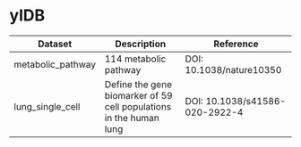
# ylDB

<!-- badges: start -->
<!-- badges: end -->

Dataset|Description|Reference
--|--|--
metabolic_pathway| 114 metabolic pathway|DOI: 10.1038/nature10350
lung_single_cell|Define the gene biomarker of 59 cell populations in the human lung |DOI: 10.1038/s41586-020-2922-4

